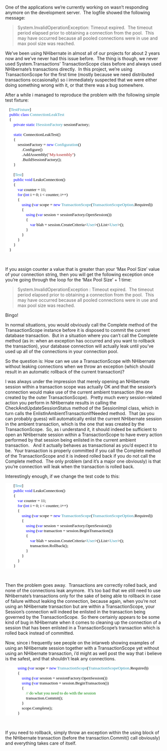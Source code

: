 <p>One of the applications we’re currently working on wasn’t responding anymore on the development server.&#160; The logfile showed the following message:</p>  <blockquote>   <p>System.InvalidOperationException: Timeout expired.&#160; The timeout period elapsed prior to obtaining a connection from the pool.&#160; This may have occurred because all pooled connections were in use and max pool size was reached.</p> </blockquote>  <p>We’ve been using NHibernate in almost all of our projects for about 2 years now and we’ve never had this issue before.&#160; The thing is though, we never used System.Transactions’ TransactionScope class before and always used NHibernate’s transactions directly.&#160; In this project, we’re using TransactionScope for the first time (mostly because we need distributed transactions occasionally) so i immediately suspected that we were either doing something wrong with it, or that there was a bug somewhere.</p>  <p>After a while i managed to reproduce the problem with the following simple test fixture:</p>  <div style="font-family: consolas; background: white; color: black; font-size: 10pt">   <p style="margin: 0px">&#160;&#160;&#160; [<span style="color: #2b91af">TestFixture</span>]</p>    <p style="margin: 0px">&#160;&#160;&#160; <span style="color: blue">public</span> <span style="color: blue">class</span> <span style="color: #2b91af">ConnectionLeakTest</span></p>    <p style="margin: 0px">&#160;&#160;&#160; {</p>    <p style="margin: 0px">&#160;&#160;&#160;&#160;&#160;&#160;&#160; <span style="color: blue">private</span> <span style="color: blue">static</span> <span style="color: #2b91af">ISessionFactory</span> sessionFactory;</p>    <p style="margin: 0px">&#160;</p>    <p style="margin: 0px">&#160;&#160;&#160;&#160;&#160;&#160;&#160; <span style="color: blue">static</span> ConnectionLeakTest()</p>    <p style="margin: 0px">&#160;&#160;&#160;&#160;&#160;&#160;&#160; {</p>    <p style="margin: 0px">&#160;&#160;&#160;&#160;&#160;&#160;&#160;&#160;&#160;&#160;&#160; sessionFactory = <span style="color: blue">new</span> <span style="color: #2b91af">Configuration</span>()</p>    <p style="margin: 0px">&#160;&#160;&#160;&#160;&#160;&#160;&#160;&#160;&#160;&#160;&#160;&#160;&#160;&#160;&#160; .Configure()</p>    <p style="margin: 0px">&#160;&#160;&#160;&#160;&#160;&#160;&#160;&#160;&#160;&#160;&#160;&#160;&#160;&#160;&#160; .AddAssembly(<span style="color: #a31515">&quot;MyAssembly&quot;</span>)</p>    <p style="margin: 0px">&#160;&#160;&#160;&#160;&#160;&#160;&#160;&#160;&#160;&#160;&#160;&#160;&#160;&#160;&#160; .BuildSessionFactory();</p>    <p style="margin: 0px">&#160;&#160;&#160;&#160;&#160;&#160;&#160; }</p>    <p style="margin: 0px">&#160;</p>    <p style="margin: 0px">&#160;&#160;&#160;&#160;&#160;&#160;&#160; [<span style="color: #2b91af">Test</span>]</p>    <p style="margin: 0px">&#160;&#160;&#160;&#160;&#160;&#160;&#160; <span style="color: blue">public</span> <span style="color: blue">void</span> LeaksConnection()</p>    <p style="margin: 0px">&#160;&#160;&#160;&#160;&#160;&#160;&#160; {</p>    <p style="margin: 0px">&#160;&#160;&#160;&#160;&#160;&#160;&#160;&#160;&#160;&#160;&#160; <span style="color: blue">var</span> counter = 11;</p>    <p style="margin: 0px">&#160;&#160;&#160;&#160;&#160;&#160;&#160;&#160;&#160;&#160;&#160; <span style="color: blue">for</span> (<span style="color: blue">int</span> i = 0; i &lt; counter; i++)</p>    <p style="margin: 0px">&#160;&#160;&#160;&#160;&#160;&#160;&#160;&#160;&#160;&#160;&#160; {</p>    <p style="margin: 0px">&#160;&#160;&#160;&#160;&#160;&#160;&#160;&#160;&#160;&#160;&#160;&#160;&#160;&#160;&#160; <span style="color: blue">using</span> (<span style="color: blue">var</span> scope = <span style="color: blue">new</span> <span style="color: #2b91af">TransactionScope</span>(<span style="color: #2b91af">TransactionScopeOption</span>.Required))</p>    <p style="margin: 0px">&#160;&#160;&#160;&#160;&#160;&#160;&#160;&#160;&#160;&#160;&#160;&#160;&#160;&#160;&#160; {</p>    <p style="margin: 0px">&#160;&#160;&#160;&#160;&#160;&#160;&#160;&#160;&#160;&#160;&#160;&#160;&#160;&#160;&#160;&#160;&#160;&#160;&#160; <span style="color: blue">using</span> (<span style="color: blue">var</span> session = sessionFactory.OpenSession())</p>    <p style="margin: 0px">&#160;&#160;&#160;&#160;&#160;&#160;&#160;&#160;&#160;&#160;&#160;&#160;&#160;&#160;&#160;&#160;&#160;&#160;&#160; {</p>    <p style="margin: 0px">&#160;&#160;&#160;&#160;&#160;&#160;&#160;&#160;&#160;&#160;&#160;&#160;&#160;&#160;&#160;&#160;&#160;&#160;&#160;&#160;&#160;&#160;&#160; <span style="color: blue">var</span> blah = session.CreateCriteria&lt;<span style="color: #2b91af">User</span>&gt;().List&lt;<span style="color: #2b91af">User</span>&gt;();</p>    <p style="margin: 0px">&#160;&#160;&#160;&#160;&#160;&#160;&#160;&#160;&#160;&#160;&#160;&#160;&#160;&#160;&#160;&#160;&#160;&#160;&#160; }</p>    <p style="margin: 0px">&#160;&#160;&#160;&#160;&#160;&#160;&#160;&#160;&#160;&#160;&#160;&#160;&#160;&#160;&#160; }</p>    <p style="margin: 0px">&#160;&#160;&#160;&#160;&#160;&#160;&#160;&#160;&#160;&#160;&#160; }</p>    <p style="margin: 0px">&#160;&#160;&#160;&#160;&#160;&#160;&#160; }</p>    <p style="margin: 0px">&#160;&#160;&#160; }</p> </div>  <p>&#160;</p>  <p>If you assign counter a value that is greater than your ‘Max Pool Size’ value of your connection string, then you will get the following exception once you’re going through the loop for the ‘Max Pool Size’ + 1 time:</p>  <blockquote>   <p>System.InvalidOperationException : Timeout expired.&#160; The timeout period elapsed prior to obtaining a connection from the pool.&#160; This may have occurred because all pooled connections were in use and max pool size was reached.</p> </blockquote>  <p>Bingo! </p>  <p>In normal situations, you would obviously call the Complete method of the TransactionScope instance before it is disposed to commit the current database transaction.&#160; But in a situation where you can’t call the Complete method (as in: when an exception has occurred and you want to rollback the transaction), your database connection will actually leak until you’ve used up all of the connections in your connection pool.&#160; </p>  <p>So the question is: How can we use a TransactionScope with NHibernate without leaking connections when we throw an exception (which should result in an automatic rollback of the current transaction)?&#160; </p>  <p>I was always under the impression that merely opening an NHibernate session within a transaction scope was actually OK and that the session’s connection would make use of the current ambient transaction (the one created by the outer TransactionScope).&#160; Pretty much every session-related action you perform in NHibernate results in calling the CheckAndUpdateSessionStatus method of the SessionImpl class, which in turn calls the EnlistInAmbientTransactionIfNeeded method.&#160; That (as you can probably guess) will automatically enlist the current NHibernate session in the ambient transaction, which is the one that was created by the TransactionScope.&#160; So, as i understand it, it should indeed be sufficient to open an NHibernate session within a TransactionScope to have every action performed by that session being enlisted in the current ambient transaction.&#160;&#160; And it actually behaves as transactional as you’d expect it to be.&#160; Your transaction is properly committed if you call the Complete method of the TransactionScope and it is indeed rolled back if you do not call the Complete method.&#160; The only problem (and it’s a major one obviously) is that you’re connection will leak when the transaction is rolled back.&#160; </p>  <p>Interestingly enough, if we change the test code to this:</p>  <div style="font-family: consolas; background: white; color: black; font-size: 10pt">   <p style="margin: 0px">&#160;&#160;&#160;&#160;&#160;&#160;&#160; [<span style="color: #2b91af">Test</span>]</p>    <p style="margin: 0px">&#160;&#160;&#160;&#160;&#160;&#160;&#160; <span style="color: blue">public</span> <span style="color: blue">void</span> LeaksConnection()</p>    <p style="margin: 0px">&#160;&#160;&#160;&#160;&#160;&#160;&#160; {</p>    <p style="margin: 0px">&#160;&#160;&#160;&#160;&#160;&#160;&#160;&#160;&#160;&#160;&#160; <span style="color: blue">var</span> counter = 11;</p>    <p style="margin: 0px">&#160;&#160;&#160;&#160;&#160;&#160;&#160;&#160;&#160;&#160;&#160; <span style="color: blue">for</span> (<span style="color: blue">int</span> i = 0; i &lt; counter; i++)</p>    <p style="margin: 0px">&#160;&#160;&#160;&#160;&#160;&#160;&#160;&#160;&#160;&#160;&#160; {</p>    <p style="margin: 0px">&#160;&#160;&#160;&#160;&#160;&#160;&#160;&#160;&#160;&#160;&#160;&#160;&#160;&#160;&#160; <span style="color: blue">using</span> (<span style="color: blue">var</span> scope = <span style="color: blue">new</span> <span style="color: #2b91af">TransactionScope</span>(<span style="color: #2b91af">TransactionScopeOption</span>.Required))</p>    <p style="margin: 0px">&#160;&#160;&#160;&#160;&#160;&#160;&#160;&#160;&#160;&#160;&#160;&#160;&#160;&#160;&#160; {</p>    <p style="margin: 0px">&#160;&#160;&#160;&#160;&#160;&#160;&#160;&#160;&#160;&#160;&#160;&#160;&#160;&#160;&#160;&#160;&#160;&#160;&#160; <span style="color: blue">using</span> (<span style="color: blue">var</span> session = sessionFactory.OpenSession())</p>    <p style="margin: 0px">&#160;&#160;&#160;&#160;&#160;&#160;&#160;&#160;&#160;&#160;&#160;&#160;&#160;&#160;&#160;&#160;&#160;&#160;&#160; <span style="color: blue">using</span> (<span style="color: blue">var</span> transaction = session.BeginTransaction())</p>    <p style="margin: 0px">&#160;&#160;&#160;&#160;&#160;&#160;&#160;&#160;&#160;&#160;&#160;&#160;&#160;&#160;&#160;&#160;&#160;&#160;&#160; {</p>    <p style="margin: 0px">&#160;&#160;&#160;&#160;&#160;&#160;&#160;&#160;&#160;&#160;&#160;&#160;&#160;&#160;&#160;&#160;&#160;&#160;&#160;&#160;&#160;&#160;&#160; <span style="color: blue">var</span> blah = session.CreateCriteria&lt;<span style="color: #2b91af">User</span>&gt;().List&lt;<span style="color: #2b91af">User</span>&gt;();</p>    <p style="margin: 0px">&#160;&#160;&#160;&#160;&#160;&#160;&#160;&#160;&#160;&#160;&#160;&#160;&#160;&#160;&#160;&#160;&#160;&#160;&#160;&#160;&#160;&#160;&#160; transaction.Rollback();</p>    <p style="margin: 0px">&#160;&#160;&#160;&#160;&#160;&#160;&#160;&#160;&#160;&#160;&#160;&#160;&#160;&#160;&#160;&#160;&#160;&#160;&#160; }</p>    <p style="margin: 0px">&#160;&#160;&#160;&#160;&#160;&#160;&#160;&#160;&#160;&#160;&#160;&#160;&#160;&#160;&#160; }</p>    <p style="margin: 0px">&#160;&#160;&#160;&#160;&#160;&#160;&#160;&#160;&#160;&#160;&#160; }</p>    <p style="margin: 0px">&#160;&#160;&#160;&#160;&#160;&#160;&#160; }</p> </div>  <p>&#160;</p>  <p>Then the problem goes away.&#160; Transactions are correctly rolled back, and none of the connections leak anymore.&#160; It’s too bad that we still need to use NHibernate’s transactions only for the sake of being able to rollback in case of failure without leaking the connection, because again, when you’re not using an NHibernate transaction but are within a TransactionScope, your Session’s connection will indeed be enlisted in the transaction being governed by the TransactionScope.&#160; So there certainly appears to be some kind of bug in NHibernate when it comes to cleaning up the connection of a session that has been enlisted in a TransactionScope’s transaction which is rolled back instead of committed.</p>  <p>Now, since i frequently see people on the intarweb showing examples of using an NHibernate session together with a TransactionScope yet without using an NHibernate transaction, i’d might as well post the way that i believe is the safest, and that shouldn’t leak any connections.</p>  <div style="font-family: consolas; background: white; color: black; font-size: 10pt">   <p style="margin: 0px">&#160;&#160;&#160;&#160;&#160;&#160;&#160;&#160;&#160;&#160;&#160; <span style="color: blue">using</span> (<span style="color: blue">var</span> scope = <span style="color: blue">new</span> <span style="color: #2b91af">TransactionScope</span>(<span style="color: #2b91af">TransactionScopeOption</span>.Required))</p>    <p style="margin: 0px">&#160;&#160;&#160;&#160;&#160;&#160;&#160;&#160;&#160;&#160;&#160; {</p>    <p style="margin: 0px">&#160;&#160;&#160;&#160;&#160;&#160;&#160;&#160;&#160;&#160;&#160;&#160;&#160;&#160;&#160; <span style="color: blue">using</span> (<span style="color: blue">var</span> session = sessionFactory.OpenSession())</p>    <p style="margin: 0px">&#160;&#160;&#160;&#160;&#160;&#160;&#160;&#160;&#160;&#160;&#160;&#160;&#160;&#160;&#160; <span style="color: blue">using</span> (<span style="color: blue">var</span> transaction = session.BeginTransaction())</p>    <p style="margin: 0px">&#160;&#160;&#160;&#160;&#160;&#160;&#160;&#160;&#160;&#160;&#160;&#160;&#160;&#160;&#160; {</p>    <p style="margin: 0px">&#160;&#160;&#160;&#160;&#160;&#160;&#160;&#160;&#160;&#160;&#160;&#160;&#160;&#160;&#160;&#160;&#160;&#160;&#160; <span style="color: green">// do what you need to do with the session</span></p>    <p style="margin: 0px">&#160;&#160;&#160;&#160;&#160;&#160;&#160;&#160;&#160;&#160;&#160;&#160;&#160;&#160;&#160;&#160;&#160;&#160;&#160; transaction.Commit();</p>    <p style="margin: 0px">&#160;&#160;&#160;&#160;&#160;&#160;&#160;&#160;&#160;&#160;&#160;&#160;&#160;&#160;&#160; }</p>    <p style="margin: 0px">&#160;&#160;&#160;&#160;&#160;&#160;&#160;&#160;&#160;&#160;&#160;&#160;&#160;&#160;&#160; scope.Complete();</p>    <p style="margin: 0px">&#160;&#160;&#160;&#160;&#160;&#160;&#160;&#160;&#160;&#160;&#160; }</p> </div>  <p>&#160;</p>  <p>If you need to rollback, simply throw an exception within the using block of the NHibernate transaction (before the transaction.Commit() call obviously) and everything takes care of itself. </p>